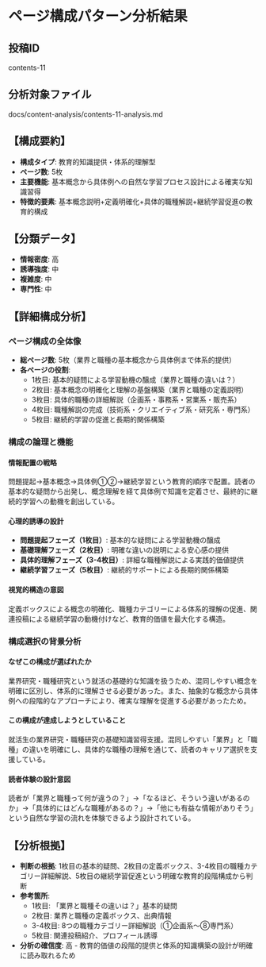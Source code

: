 # ページ構成パターン分析結果

## 投稿ID
contents-11

## 分析対象ファイル
docs/content-analysis/contents-11-analysis.md

## 【構成要約】
- **構成タイプ**: 教育的知識提供・体系的理解型
- **ページ数**: 5枚
- **主要機能**: 基本概念から具体例への自然な学習プロセス設計による確実な知識習得
- **特徴的要素**: 基本概念説明+定義明確化+具体的職種解説+継続学習促進の教育的構成

## 【分類データ】
- **情報密度**: 高
- **誘導強度**: 中
- **複雑度**: 中
- **専門性**: 中

## 【詳細構成分析】

### ページ構成の全体像
- **総ページ数**: 5枚（業界と職種の基本概念から具体例まで体系的提供）
- **各ページの役割**:
  - 1枚目: 基本的疑問による学習動機の醸成（業界と職種の違いは？）
  - 2枚目: 基本概念の明確化と理解の基盤構築（業界と職種の定義説明）
  - 3枚目: 具体的職種の詳細解説（企画系・事務系・営業系・販売系）
  - 4枚目: 職種解説の完成（技術系・クリエイティブ系・研究系・専門系）
  - 5枚目: 継続的学習の促進と長期的関係構築

### 構成の論理と機能

#### 情報配置の戦略
問題提起→基本概念→具体例①②→継続学習という教育的順序で配置。読者の基本的な疑問から出発し、概念理解を経て具体例で知識を定着させ、最終的に継続的学習への動機を創出している。

#### 心理的誘導の設計
- **問題提起フェーズ（1枚目）**: 基本的な疑問による学習動機の醸成
- **基礎理解フェーズ（2枚目）**: 明確な違いの説明による安心感の提供
- **具体的理解フェーズ（3-4枚目）**: 詳細な職種解説による実践的価値提供
- **継続学習フェーズ（5枚目）**: 継続的サポートによる長期的関係構築

#### 視覚的構造の意図
定義ボックスによる概念の明確化、職種カテゴリーによる体系的理解の促進、関連投稿による継続学習の動機付けなど、教育的価値を最大化する構造。

### 構成選択の背景分析

#### なぜこの構成が選ばれたか
業界研究・職種研究という就活の基礎的な知識を扱うため、混同しやすい概念を明確に区別し、体系的に理解させる必要があった。また、抽象的な概念から具体例への段階的なアプローチにより、確実な理解を促進する必要があったため。

#### この構成が達成しようとしていること
就活生の業界研究・職種研究の基礎知識習得支援。混同しやすい「業界」と「職種」の違いを明確にし、具体的な職種の理解を通じて、読者のキャリア選択を支援している。

#### 読者体験の設計意図
読者が「業界と職種って何が違うの？」→「なるほど、そういう違いがあるのか」→「具体的にはどんな職種があるの？」→「他にも有益な情報がありそう」という自然な学習の流れを体験できるよう設計されている。

## 【分析根拠】
- **判断の根拠**: 1枚目の基本的疑問、2枚目の定義ボックス、3-4枚目の職種カテゴリー詳細解説、5枚目の継続学習促進という明確な教育的段階構成から判断
- **参考箇所**: 
  - 1枚目: 「業界と職種その違いは？」基本的疑問
  - 2枚目: 業界と職種の定義ボックス、出典情報
  - 3-4枚目: 8つの職種カテゴリー詳細解説（①企画系～⑧専門系）
  - 5枚目: 関連投稿紹介、プロフィール誘導
- **分析の確信度**: 高 - 教育的価値の段階的提供と体系的知識構築の設計が明確に読み取れるため